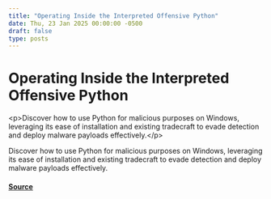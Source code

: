 ```yaml
---
title: "Operating Inside the Interpreted Offensive Python"
date: Thu, 23 Jan 2025 00:00:00 -0500
draft: false
type: posts
---
```

# Operating Inside the Interpreted Offensive Python





 &lt;p&gt;Discover how to use Python for malicious purposes on Windows, leveraging its ease of installation and existing tradecraft to evade detection and deploy malware payloads effectively.&lt;/p&gt; 

<p>Discover how to use Python for malicious purposes on Windows, leveraging its ease of installation and existing tradecraft to evade detection and deploy malware payloads effectively.</p>

#### [Source](https://trustedsec.com/blog/operating-inside-the-interpreted-offensive-python)

